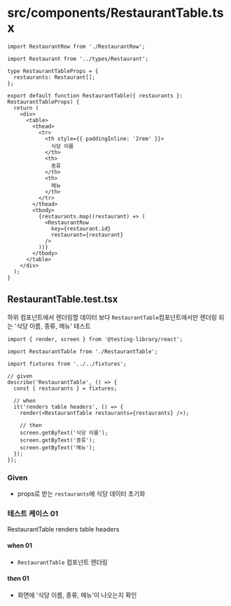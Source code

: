 # src/components/RestaurantTable.tsx

```tsx
import RestaurantRow from './RestaurantRow';

import Restaurant from '../types/Restaurant';

type RestaurantTableProps = {
  restaurants: Restaurant[];
};

export default function RestaurantTable({ restaurants }: RestaurantTableProps) {
  return (
    <div>
      <table>
        <thead>
          <tr>
            <th style={{ paddingInline: '2rem' }}>
              식당 이름
            </th>
            <th>
              종류
            </th>
            <th>
              메뉴
            </th>
          </tr>
        </thead>
        <tbody>
          {restaurants.map((restaurant) => (
            <RestaurantRow
              key={restaurant.id}
              restaurant={restaurant}
            />
          ))}
        </tbody>
      </table>
    </div>
  );
}
```

## RestaurantTable.test.tsx

하위 컴포넌트에서 렌더링할 데이터 보다 `RestaurantTable`컴포넌트에서만 렌더링 되는 '식당 이름, 종류, 메뉴' 테스트

```tsx
import { render, screen } from '@testing-library/react';

import RestaurantTable from './RestaurantTable';

import fixtures from '../../fixtures';

// given
describe('RestaurantTable', () => {
  const { restaurants } = fixtures;

  // when
  it('renders table headers', () => {
    render(<RestaurantTable restaurants={restaurants} />);

    // then
    screen.getByText('식당 이름');
    screen.getByText('종류');
    screen.getByText('메뉴');
  });
});

```

### Given

- props로 받는 `restaurants`에 식당 데이터 초기화

### 테스트 케이스 01

RestaurantTable renders table headers

#### when 01

- `RestaurantTable` 컴포넌트 렌더링

#### then 01

- 화면에 '식당 이름, 종류, 메뉴'이 나오는지 확인
